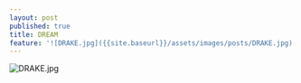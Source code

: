 ```yaml
---
layout: post
published: true
title: DREAM
feature: '![DRAKE.jpg]({{site.baseurl}}/assets/images/posts/DRAKE.jpg)'
---
```



![DRAKE.jpg]({{site.baseurl}}/assets/images/posts/DRAKE.jpg)
